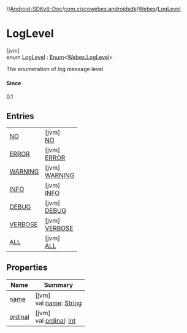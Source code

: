 //[Android-SDKv6-Doc](../../../../index.md)/[com.ciscowebex.androidsdk](../../index.md)/[Webex](../index.md)/[LogLevel](index.md)

# LogLevel

[jvm]\
enum [LogLevel](index.md) : [Enum](https://kotlinlang.org/api/latest/jvm/stdlib/kotlin/-enum/index.html)&lt;[Webex.LogLevel](index.md)&gt; 

The enumeration of log message level

#### Since

0.1

## Entries

| | |
|---|---|
| [NO](-n-o/index.md) | [jvm]<br>[NO](-n-o/index.md) |
| [ERROR](-e-r-r-o-r/index.md) | [jvm]<br>[ERROR](-e-r-r-o-r/index.md) |
| [WARNING](-w-a-r-n-i-n-g/index.md) | [jvm]<br>[WARNING](-w-a-r-n-i-n-g/index.md) |
| [INFO](-i-n-f-o/index.md) | [jvm]<br>[INFO](-i-n-f-o/index.md) |
| [DEBUG](-d-e-b-u-g/index.md) | [jvm]<br>[DEBUG](-d-e-b-u-g/index.md) |
| [VERBOSE](-v-e-r-b-o-s-e/index.md) | [jvm]<br>[VERBOSE](-v-e-r-b-o-s-e/index.md) |
| [ALL](-a-l-l/index.md) | [jvm]<br>[ALL](-a-l-l/index.md) |

## Properties

| Name | Summary |
|---|---|
| [name](../../../com.ciscowebex.androidsdk.team/-list-team-membership-result/-bad-request/index.md#-372974862%2FProperties%2F-411797461) | [jvm]<br>val [name](../../../com.ciscowebex.androidsdk.team/-list-team-membership-result/-bad-request/index.md#-372974862%2FProperties%2F-411797461): [String](https://kotlinlang.org/api/latest/jvm/stdlib/kotlin/-string/index.html) |
| [ordinal](../../../com.ciscowebex.androidsdk.team/-list-team-membership-result/-bad-request/index.md#-739389684%2FProperties%2F-411797461) | [jvm]<br>val [ordinal](../../../com.ciscowebex.androidsdk.team/-list-team-membership-result/-bad-request/index.md#-739389684%2FProperties%2F-411797461): [Int](https://kotlinlang.org/api/latest/jvm/stdlib/kotlin/-int/index.html) |
